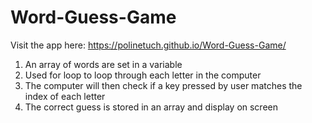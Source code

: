 # Word-Guess-Game

Visit the app here: https://polinetuch.github.io/Word-Guess-Game/

1. An array of words are set in a variable
2. Used for loop to loop through each letter in the computer
3. The computer will then check if a key pressed by user matches the index of each letter
4. The correct guess is stored in an array and display on screen
